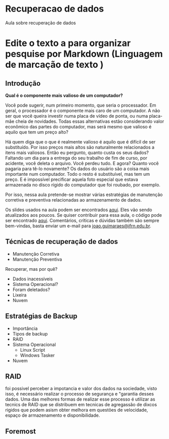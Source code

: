 # Recuperacao de dados
Aula sobre recuperação de dados

# Edite o texto a para organizar pesquise por  Markdown (Linguagem de marcação de texto )


## Introdução

**Qual é o componente mais valioso de um computador?**

Você pode sugerir, num primeiro momento, que seria o processador. Em geral, o processador é o componente mais caro de um computador. A não ser que você queira investir numa placa de vídeo de ponta, ou numa placa-mãe cheia de novidades. Todas essas alternativas estão considerando valor econômico das partes do computador, mas será mesmo que valioso é aquilo que tem um preço alto?

Há quem diga que o que é realmente valioso é aquilo que é difícil de ser substituído. Por isso preços mais altos são naturalmente relacionados a itens mais valiosos. Então eu pergunto, quanto custa os seus dados?
Faltando um dia para a entrega do seu trabalho de fim de curso, por acidente, você deleta o arquivo. Você perdeu tudo. E agora? Quanto você pagaria para tê-lo novamente? Os dados do usuário são a coisa mais importante num computador. Todo o resto é substituível, mas tem um preço. E é impossível precificar aquela foto especial que estava armazenada no disco rígido do computador que foi roubado, por exemplo.

Por isso, nessa aula pretende-se mostrar várias estratégias de manutenção corretiva e preventiva relacionadas ao armazenamento de dados.

Os slides usados na aula podem ser encontrados [aqui](https://jp-guimaraes.github.io/data_recovery). Eles vão sendo atualizados aos poucos. Se quiser contribuir para essa aula, o código pode ser encontrado [aqui](https://github.com/jp-guimaraes/data_recovery). Comentários, críticas e dúvidas também são sempre bem-vindas, basta enviar um e-mail para <joao.guimaraes@ifrn.edu.br>. 

## Técnicas de recuperação de dados

* Manutenção Corretiva
* Manutenção Preventiva

Recuperar, mas por quê?
* Dados inacessíveis
*	Sistema Operacional?
*	Foram deletados?
*	Lixeira
* Nuvem
	
## Estratégias de Backup
* Importância 
* Tipos de backup
* RAID
* Sistema Operacional
  * Linux
    Script
  * Windows
    Tasker
* Nuvem

## RAID
foi possivel perceber a impotancia e valor dos dados na  sociedade, visto isso, é necessário realizar o processo de segurança e "garantia desses dados. Uma das melhores formas de realizar esse processo é utilizar as tecnics de RAID que se distribuem em tecnicas de agregassão de dixcos rigidos que podem asism obter melhora em questões de velocidade,  espaço de armazenamento e disponibilidade.
## Foremost
